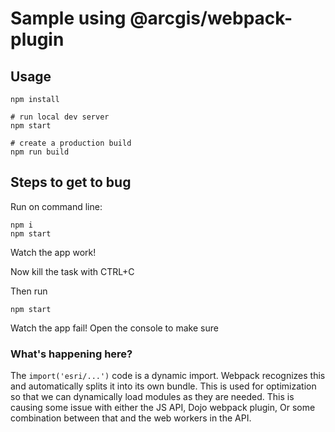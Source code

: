 # Sample using @arcgis/webpack-plugin

## Usage

```
npm install

# run local dev server
npm start

# create a production build
npm run build
```

## Steps to get to bug

Run on command line:

```
npm i
npm start
```

Watch the app work!

Now kill the task with CTRL+C

Then run 

```
npm start
```

Watch the app fail! Open the console to make sure

### What's happening here?

The `import('esri/...')` code is a dynamic import. Webpack recognizes this and automatically splits it into its own bundle. This is used for optimization so that we can dynamically load modules as they are needed. This is causing some issue with either the JS API, Dojo webpack plugin, Or some combination between that and the web workers in the API. 
